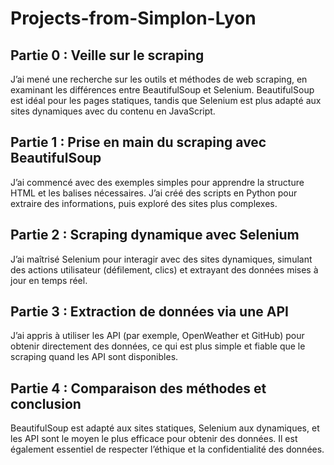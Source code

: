# Projects-from-Simplon-Lyon
## Partie 0 : Veille sur le scraping

J’ai mené une recherche sur les outils et méthodes de web scraping, en examinant les différences entre BeautifulSoup et Selenium. BeautifulSoup est idéal pour les pages statiques, tandis que Selenium est plus adapté aux sites dynamiques avec du contenu en JavaScript.

## Partie 1 : Prise en main du scraping avec BeautifulSoup

J’ai commencé avec des exemples simples pour apprendre la structure HTML et les balises nécessaires. J’ai créé des scripts en Python pour extraire des informations, puis exploré des sites plus complexes.

## Partie 2 : Scraping dynamique avec Selenium

J’ai maîtrisé Selenium pour interagir avec des sites dynamiques, simulant des actions utilisateur (défilement, clics) et extrayant des données mises à jour en temps réel.

## Partie 3 : Extraction de données via une API

J’ai appris à utiliser les API (par exemple, OpenWeather et GitHub) pour obtenir directement des données, ce qui est plus simple et fiable que le scraping quand les API sont disponibles.

## Partie 4 : Comparaison des méthodes et conclusion

BeautifulSoup est adapté aux sites statiques, Selenium aux dynamiques, et les API sont le moyen le plus efficace pour obtenir des données. Il est également essentiel de respecter l’éthique et la confidentialité des données.






